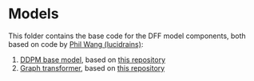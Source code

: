 # Models
This folder contains the base code for the DFF model components, both based on code by [Phil Wang (lucidrains)](https://github.com/lucidrains):
1. [DDPM base model](./ddpm.py), based on [this repository](https://github.com/lucidrains/denoising-diffusion-pytorch)
2. [Graph transformer](./graph_transformer.py), based on [this repository](https://github.com/lucidrains/graph-transformer-pytorch)